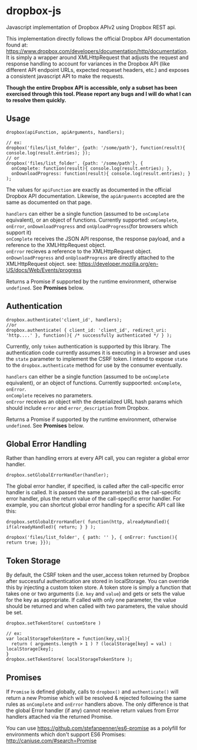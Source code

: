 # dropbox-js
Javascript implementation of Dropbox APIv2 using Dropbox REST api.

This implementation directly follows the official Dropbox API documentation found at: https://www.dropbox.com/developers/documentation/http/documentation. <br />
It is simply a wrapper around XMLHttpRequest that adjusts the request and response handling to account for variances in the Dropbox API (like different API endpoint URLs, expected requeset headers, etc.) and exposes a consistent javascript API to make the requests.

**Though the entire Dropbox API is accessible, only a subset has been exercised through this tool. Please report any bugs and I will do what I can to resolve them quickly.**

## Usage
```
dropbox(apiFunction, apiArguments, handlers);

// ex:
dropbox('files/list_folder', {path: '/some/path'}, function(result){ console.log(result.entries); });
// or
dropbox('files/list_folder', {path: '/some/path'}, {
  onComplete: function(result){ console.log(result.entries); },
  onDownloadProgress: function(result){ console.log(result.entries); }
);

```

The values for `apiFunction` are exactly as documented in the official Dropbox API documentation. Likewise, the `apiArguments` accepted are the same as documented on that page. 

`handlers` can either be a single function (assumed to be `onComplete` equivalent), or an object of functions. Currently supported: `onComplete`, `onError`, `onDownloadProgress` and `onUploadProgress`(for browsers which support it)<br />
`onComplete` receives the JSON API response, the response payload, and a reference to the XMLHttpRequest object.<br />
`onError` recieves a reference to the XMLHttpRequest object.<br />
`onDownloadProgress` and `onUploadProgress` are directly attached to the XMLHttpRequest object. see: https://developer.mozilla.org/en-US/docs/Web/Events/progress

Returns a Promise if supported by the runtime environment, otherwise `undefined`. See **Promises** below.

## Authentication
```
dropbox.authenticate('client_id', handlers);
//or
dropbox.authenticate( { client_id: 'client_id', redirect_uri: 'http....' }, function(){ /* successfully authenticated */ } );
```

Currently, only `token` authentication is supported by this library. The authentication code currently assumes it is executing in a browser and uses the `state` parameter to implement the CSRF token. I intend to expose `state` to the `dropbox.authenticate` method for use by the consumer eventually.

`handlers` can either be a single function (assumed to be `onComplete` equivalent), or an object of functions. Currently suppoorted: `onComplete`, `onError`.<br />
`onComplete` receives no parameters.<br />
`onError` receives an object with the deserialized URL hash params which should include `error` and `error_description` from Dropbox.

Returns a Promise if supported by the runtime environment, otherwise `undefined`. See **Promises** below.

## Global Error Handling
Rather than handling errors at every API call, you can register a global error handler.
```
dropbox.setGlobalErrorHandler(handler);
```

The global error handler, if specified, is called after the call-specific error handler is called. It is passed the same parameter(s) as the call-specific error handler, plus the return value of the call-specific error handler. For example, you can shortcut global error handling for a specific API call like this:
```
dropbox.setGlobalErrorHandler( function(http, alreadyHandled){ if(alreadyHandled){ return; } } );

dropbox('files/list_folder', { path: '' }, { onError: function(){ return true; }});
```

## Token Storage
By default, the CSRF token and the user_access token returned by Dropbox after successful authentication are stored in localStorage. You can override this by injecting a custom token store. A token store is simply a function that takes one or two arguments (i.e. `key` and `value`) and gets or sets the value for the key as appropriate. If called with only one parameter, the value should be returned and when called with two parameters, the value should be set.
```
dropbox.setTokenStore( customStore )

// ex:
var localStorageTokenStore = function(key,val){
  return ( arguments.length > 1 ) ? (localStorage[key] = val) : localStorage[key];
}
dropbox.setTokenStore( localStorageTokenStore );
```

## Promises
If `Promise` is defined globally, calls to `dropbox()` and `authenticate()` will return a new Promise which will be resolved & rejected following the same rules as `onComplete` and `onError` handlers above. The only difference is that the global Error handler (if any) cannot receive return values from Error handlers attached via the returned Promise.

You can use https://github.com/stefanpenner/es6-promise as a polyfill for environments which don't support ES6 Promises: http://caniuse.com/#search=Promise
